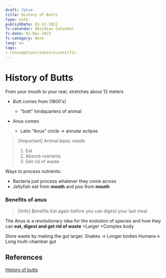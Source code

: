 ```yaml
---
draft: false
title: History of Butts
type: note
publishDate: 01-12-2022
fc-calendar: Obsidian Calendar
fc-date: 01-Dec-2022
fc-category: Note
lang: en
tags:
- consumption/videos/scientific
---
```


# History of Butts

From your mouth to your rear, stretches about 12 meters
- Butt comes from (1800's)
	- "bott" hindquarters of animal

- Anus comes
	- Latin "Anus" circle -> annular eclipse 


> [!important] Animal basic needs
> 1. Eat
> 2. Absorb nutrients 
> 3. Get rid of waste

Ways to process nutrients:
- Bacteria just process whatever they come across
- Jellyfish eat from **mouth** and poo from **mouth**

### Benefits of anus

> [!info] Benefits
> Eat again before you can digest your last meal

The Anus is a revolutionary idea for the evolution of species and how they can **eat, digest and get rid of waste** 
+Larger
+Complex body

Store waste by making the gut larger. 
Snakes -> Longer bodies
Humans-> Long multi-chamber gut







## References

[History of butts](https://www.youtube.com/watch?v=BMoF4iupwfw)